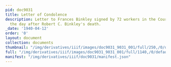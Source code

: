 ```yaml
---
pid: doc9031
title: Letter of Condolence
description: Letter to Frances Binkley signed by 72 workers in the Court Records Project
  the day after Robert C. Binkley's death.
_date: '1940-04-12'
order: '0'
layout: document
collection: documents
thumbnail: "/img/derivatives/iiif/images/doc9031_9031_001/full/250,/0/default.jpg"
full: "/img/derivatives/iiif/images/doc9031_9031_001/full/1140,/0/default.jpg"
manifest: "/img/derivatives/iiif/doc9031/manifest.json"
---
```

